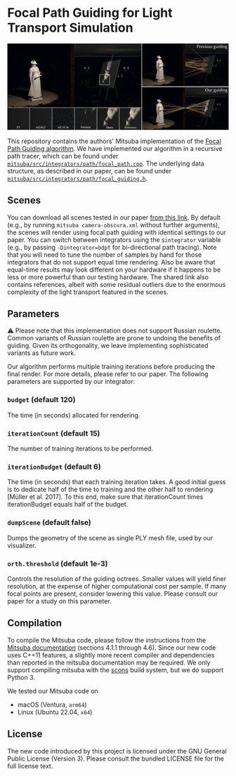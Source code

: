 # Focal Path Guiding for Light Transport Simulation

![Teaser](/assets/teaser.jpg)

This repository contains the authors' Mitsuba implementation of the 
[Focal Path Guiding algorithm](https://graphics.cg.uni-saarland.de/publications/rath-sig2023.html).
We have implemented our algorithm in a recursive path tracer, which can be found under [`mitsuba/src/integrators/path/focal_path.cpp`](mitsuba/src/integrators/path/focal_path.cpp).
The underlying data structure, as described in our paper, can be found under [`mitsuba/src/integrators/path/focal_guiding.h`](mitsuba/src/integrators/path/focal_guiding.h).

## Scenes
You can download all scenes tested in our paper [from this link](https://oc.cs.uni-saarland.de/owncloud/index.php/s/DQmRgNBQooPaE8A).
By default (e.g., by running `mitsuba camera-obscura.xml` without further arguments), the scenes will render using focal path guiding with identical settings to our paper.
You can switch between integrators using the `$integrator` variable (e.g., by passing `-Dintegrator=bdpt` for bi-directional path tracing).
Note that you will need to tune the number of samples by hand for those integrators that do not support equal time rendering.
Also be aware that equal-time results may look different on your hardware if it happens to be less or more powerful than our testing hardware.
The shared link also contains references, albeit with some residual outliers due to the enormous complexity of the light transport featured in the scenes.

## Parameters

⚠️ Please note that this implementation does not support Russian roulette. Common variants of Russian roulette are prone to undoing the benefits of guiding. Given its orthogonality, we leave implementing sophisticated variants as future work.

Our algorithm performs multiple training iterations before producing the final render. For more details, please refer to our paper.
The following parameters are supported by our integrator:

### `budget` (default 120)
The time (in seconds) allocated for rendering.

### `iterationCount` (default 15)
The number of training iterations to be performed.

### `iterationBudget` (default 6)
The time (in seconds) that each training iteration takes.
A good initial guess is to dedicate half of the time to training and the other half to rendering [Müller et al. 2017].
To this end, make sure that iterationCount times iterationBudget equals half of the budget.

### `dumpScene` (default false)
Dumps the geometry of the scene as single PLY mesh file, used by our visualizer.

### `orth.threshold` (default 1e-3)
Controls the resolution of the guiding octrees. Smaller values will yield finer resolution,
at the expense of higher computational cost per sample.
If many focal points are present, consider lowering this value.
Please consult our paper for a study on this parameter.

## Compilation

To compile the Mitsuba code, please follow the instructions from the [Mitsuba documentation](http://mitsuba-renderer.org/docs.html) (sections 4.1.1 through 4.6). Since our new code uses C++11 features, a slightly more recent compiler and dependencies than reported in the mitsuba documentation may be required. We only support compiling mitsuba with the [scons](https://www.scons.org) build system, but we do support Python 3.

We tested our Mitsuba code on
- macOS (Ventura, `arm64`)
- Linux (Ubuntu 22.04, `x64`)

## License

The new code introduced by this project is licensed under the GNU General Public License (Version 3). Please consult the bundled LICENSE file for the full license text.
